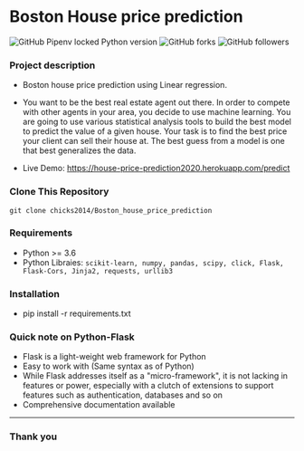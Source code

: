 # Boston House price prediction



![GitHub Pipenv locked Python version](https://img.shields.io/static/v1?label=Python&message=3.6&color=blue) ![GitHub forks](https://img.shields.io/github/forks/chicks2014/Flipkart-reviews-scrapper?style=social) ![GitHub followers](https://img.shields.io/github/followers/chicks2014?label=followme&style=social)

<h3>Project description</h3>

- Boston house price prediction using Linear regression.

- You want to be the best real estate agent out there. In order to compete with other agents in your area, you decide to use machine learning. You are going to use various statistical analysis tools to build the best model to predict the value of a given house. Your task is to find the best price your client can sell their house at. The best guess from a model is one that best generalizes the data.

- Live Demo: https://house-price-prediction2020.herokuapp.com/predict


<h3> Clone This Repository </h3>
 
  ```git clone chicks2014/Boston_house_price_prediction ```

<h3> Requirements</h3>
 
 - Python >= 3.6 
 - Python Libraies: 
 ```scikit-learn, numpy, pandas, scipy, click, Flask, Flask-Cors, Jinja2, requests, urllib3```

<h3> Installation </h3>

 - pip install -r requirements.txt

 <h3>Quick note on <b>Python-Flask</b> </h3>

 - Flask is a light-weight web framework for Python
 - Easy to work with (Same syntax as of Python)
 - While Flask addresses itself as a "micro-framework", it is not lacking in features or power, especially with a clutch of extensions to support features such as authentication, databases and so on
 - Comprehensive documentation available

---------------------

<h3>Thank you </h3>
